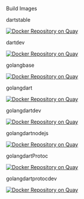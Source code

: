 Build Images

dartstable

[![Docker Repository on Quay](https://quay.io/repository/spivegin/dartstable/status "Docker Repository on Quay")](https://quay.io/repository/spivegin/dartstable)

dartdev

[![Docker Repository on Quay](https://quay.io/repository/spivegin/dartdev/status "Docker Repository on Quay")](https://quay.io/repository/spivegin/dartdev)

golangbase

[![Docker Repository on Quay](https://quay.io/repository/spivegin/golangbase/status "Docker Repository on Quay")](https://quay.io/repository/spivegin/golangbase)


golangdart

[![Docker Repository on Quay](https://quay.io/repository/spivegin/golangdart/status "Docker Repository on Quay")](https://quay.io/repository/spivegin/golangdart)

golangdartdev

[![Docker Repository on Quay](https://quay.io/repository/spivegin/golangdartdev/status "Docker Repository on Quay")](https://quay.io/repository/spivegin/golangdartdev)


golangdartnodejs

[![Docker Repository on Quay](https://quay.io/repository/spivegin/golangdartnodejs/status "Docker Repository on Quay")](https://quay.io/repository/spivegin/golangdartnodejs)

golangdartProtoc

[![Docker Repository on Quay](https://quay.io/repository/spivegin/golangdartProtoc/status "Docker Repository on Quay")](https://quay.io/repository/spivegin/golangdartProtoc)

golangdartprotocdev

[![Docker Repository on Quay](https://quay.io/repository/spivegin/golangdartprotocdev/status "Docker Repository on Quay")](https://quay.io/repository/spivegin/golangdartprotocdev)
